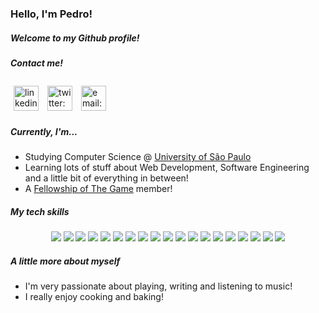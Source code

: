 <style>
.social-media-link {
    height: 40px;
    margin: 1%;
    transition: .2s;
}

.social-media-link:hover {
    height: 50px;
    transition: .2s;
}

</style>

### Hello, I'm Pedro!
##### Welcome to my Github profile!

##### Contact me!
[<img src='https://cdn.jsdelivr.net/npm/simple-icons@3.0.1/icons/linkedin.svg' class='social-media-link' alt='linkedin: pedrohdjs' >](https://www.linkedin.com/in/pedrohdjs/) [<img src='https://cdn.jsdelivr.net/npm/simple-icons@3.0.1/icons/twitter.svg' alt='twitter: pedrohdjs' class='social-media-link'>](https://twitter.com/pedrohdjs)  [<img src='https://cdn.jsdelivr.net/npm/simple-icons@3.0.1/icons/microsoftoutlook.svg' alt='email: pedrohdjs@outlook.com' class='social-media-link'>](mailto:pedrohdjs@outlook.com)  

##### Currently, I'm...
- Studying Computer Science @ [University of São Paulo](https://www5.usp.br/english/institutional/)
- Learning lots of stuff about Web Development, Software Engineering and a little bit of everything in between!
- A [Fellowship of The Game](https://www.facebook.com/fogicmc) member!

##### My tech skills
<center>

![](https://img.shields.io/badge/Code-HTML-informational?style=flat&logo=html5&logoColor=white&color=2bbc8a) ![](https://img.shields.io/badge/Code-CSS-informational?style=flat&logo=css3&logoColor=white&color=2bbc8a) ![](https://img.shields.io/badge/Code-Javascript-informational?style=flat&logo=javascript&logoColor=white&color=2bbc8a) ![](https://img.shields.io/badge/Code-Node.js-informational?style=flat&logo=node.js&logoColor=white&color=2bbc8a) ![](https://img.shields.io/badge/Code-React.js-informational?style=flat&logo=React&logoColor=white&color=2bbc8a) ![](https://img.shields.io/badge/Code-Express-informational?style=flat&logo=express&logoColor=white&color=2bbc8a) ![](https://img.shields.io/badge/Code-PHP-informational?style=flat&logo=php&logoColor=white&color=2bbc8a) ![](https://img.shields.io/badge/Code-C-informational?style=flat&logo=c&logoColor=white&color=2bbc8a) ![](https://img.shields.io/badge/Code-C++-informational?style=flat&logo=C%2B%2B&logoColor=white&color=2bbc8a) ![](https://img.shields.io/badge/Code-Python-informational?style=flat&logo=Python&logoColor=white&color=2bbc8a) 
![](https://img.shields.io/badge/Env-Windows-informational?style=flat&logo=windows&logoColor=white&color=52b457) ![](https://img.shields.io/badge/Env-Ubuntu-informational?style=flat&logo=ubuntu&logoColor=white&color=52b457) ![](https://img.shields.io/badge/Env-VSCode-informational?style=flat&logo=visual-studio-code&logoColor=white&color=52b457) ![](https://img.shields.io/badge/Env-XAMPP-informational?style=flat&logo=xampp&logoColor=white&color=52b457) 
![](https://img.shields.io/badge/Tools-Git-informational?style=flat&logo=git&logoColor=white&color=bbb04c) ![](https://img.shields.io/badge/Tools-Github-informational?style=flat&logo=github&logoColor=white&color=bbb04c) ![](https://img.shields.io/badge/Tools-Filezilla-informational?style=flat&logo=filezilla&logoColor=white&color=bbb04c) 
![](https://img.shields.io/badge/DB-MySQL-informational?style=flat&logo=mysql&logoColor=white&color=c94a4a) ![](https://img.shields.io/badge/DB-SQLite-informational?style=flat&logo=SQLite&logoColor=white&color=c94a4a) 

</center>


##### A little more about myself
- I'm very passionate about playing, writing and listening to music!
- I really enjoy cooking and baking!